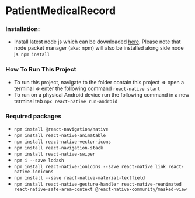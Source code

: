 # PatientMedicalRecord

### Installation:

- Install latest node js which can be downloaded [here](https://nodejs.org/en/download/). Please note that node packet manager (aka: npm) will also be installed along side node js. `npm install`

### How To Run This Project
- To run this project, navigate to the folder contain this project => open a terminal => enter the following command `react-native start`
- To run on a physical Android device run the following command in a new terminal tab `npx react-native run-android`

### Required packages
- `npm install @react-navigation/native`
- `npm install react-native-animatable`
- `npm install react-native-vector-icons`
- `npm install react-navigation-stack`
- `npm install react-native-swiper`
- `npm i --save lodash`
- `npm install react-native-ionicons --save react-native link react-native-ionicons`
- `npm install --save react-native-material-textfield`
- `npm install react-native-gesture-handler react-native-reanimated react-native-safe-area-context @react-native-community/masked-view`
